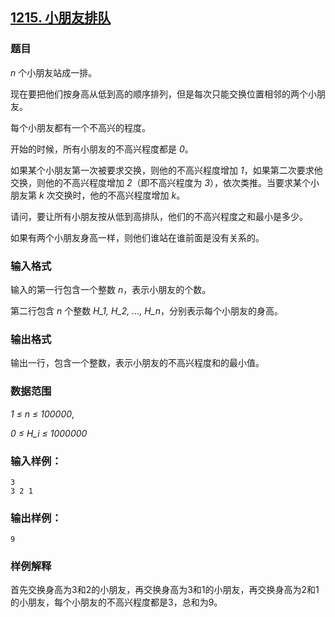 ## [1215. 小朋友排队](https://www.acwing.com/problem/content/1217/)

### 题目

*n* 个小朋友站成一排。

现在要把他们按身高从低到高的顺序排列，但是每次只能交换位置相邻的两个小朋友。

每个小朋友都有一个不高兴的程度。

开始的时候，所有小朋友的不高兴程度都是 *0*。

如果某个小朋友第一次被要求交换，则他的不高兴程度增加 *1*，如果第二次要求他交换，则他的不高兴程度增加 *2*（即不高兴程度为 *3*），依次类推。当要求某个小朋友第 *k* 次交换时，他的不高兴程度增加 *k*。

请问，要让所有小朋友按从低到高排队，他们的不高兴程度之和最小是多少。

如果有两个小朋友身高一样，则他们谁站在谁前面是没有关系的。

### 输入格式

输入的第一行包含一个整数 *n*，表示小朋友的个数。

第二行包含 *n* 个整数 *H_1, H_2, …, H_n*，分别表示每个小朋友的身高。

### 输出格式

输出一行，包含一个整数，表示小朋友的不高兴程度和的最小值。

### 数据范围

*1 ≤ n ≤ 100000*,

*0 ≤ H_i ≤ 1000000*

### 输入样例：

```
3
3 2 1
```

### 输出样例：

```
9
```

### 样例解释

首先交换身高为3和2的小朋友，再交换身高为3和1的小朋友，再交换身高为2和1的小朋友，每个小朋友的不高兴程度都是3，总和为9。
